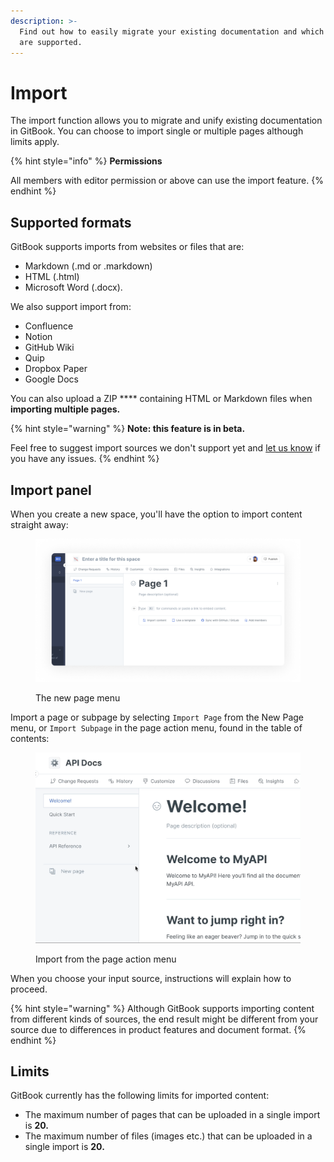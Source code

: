 ```yaml
---
description: >-
  Find out how to easily migrate your existing documentation and which formats
  are supported.
---
```


# Import

The import function allows you to migrate and unify existing documentation in GitBook. You can choose to import single or multiple pages although limits apply.&#x20;

{% hint style="info" %}
**Permissions**

All members with editor permission or above can use the import feature.
{% endhint %}

## Supported formats

GitBook supports imports from websites or files that are:

* Markdown (.md or .markdown)
* HTML (.html)
* Microsoft Word (.docx).

We also support import from:

* Confluence
* Notion
* GitHub Wiki
* Quip
* Dropbox Paper
* Google Docs

You can also upload a ZIP **** containing HTML or Markdown files when **importing multiple pages.**

{% hint style="warning" %}
**Note: this feature is in beta.**

Feel free to suggest import sources we don't support yet and [let us know](../troubleshooting/support.md) if you have any issues.
{% endhint %}

## Import panel

When you create a new space, you'll have the option to import content straight away:

<figure><img src="../.gitbook/assets/Import.png" alt="A screenshot from the GitBook app. In the editor section is a blank page without any content. There is a button for importing content."><figcaption><p>The new page menu</p></figcaption></figure>

Import a page or subpage by selecting `Import Page` from the New Page menu, or `Import Subpage` in the page action menu, found in the table of contents:

<figure><img src="../.gitbook/assets/import gif.gif" alt="An animated gif from the GitBook app. The cursor clicks on the &#x22;Import new pages&#x22; button, and a pop-up appears with the title &#x22;Import your content&#x22;. On the pop-up are buttons for lots of different sources that you can import content from, such as HTML, Markdown, Word, and OpenAPI."><figcaption><p>Import from the page action menu</p></figcaption></figure>

When you choose your input source, instructions will explain how to proceed.

{% hint style="warning" %}
Although GitBook supports importing content from different kinds of sources, the end result might be different from your source due to differences in product features and document format.
{% endhint %}

## Limits

GitBook currently has the following limits for imported content:

* The maximum number of pages that can be uploaded in a single import is **20.**
* The maximum number of files (images etc.) that can be uploaded in a single import is **20.**
